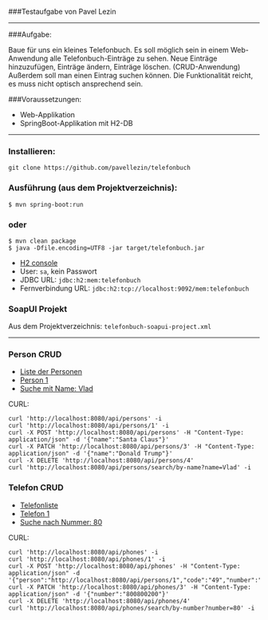 ###Testaufgabe von Pavel Lezin

----------------------------

###Aufgabe:

Baue für uns ein kleines Telefonbuch.
Es soll möglich sein in einem Web-Anwendung alle Telefonbuch-Einträge zu sehen. Neue Einträge hinzuzufügen, Einträge ändern, Einträge löschen. (CRUD-Anwendung)
Außerdem soll man einen Eintrag suchen können.
Die Funktionalität reicht, es muss nicht optisch ansprechend sein.

###Voraussetzungen:

* Web-Applikation
* SpringBoot-Applikation mit H2-DB

-----------------------------

### Installieren:

    git clone https://github.com/pavellezin/telefonbuch

### Ausführung (aus dem Projektverzeichnis):

    $ mvn spring-boot:run

### oder

    $ mvn clean package
    $ java -Dfile.encoding=UTF8 -jar target/telefonbuch.jar

- <a href="http://localhost:8082/">H2 console</a>
- User: `sa`, kein Passwort
- JDBC URL: `jdbc:h2:mem:telefonbuch`
- Fernverbindung URL: `jdbc:h2:tcp://localhost:9092/mem:telefonbuch`

### SoapUI Projekt

Aus dem Projektverzeichnis: `telefonbuch-soapui-project.xml`

-----------------------------

### Person CRUD


- <a href="http://localhost:8080/api/persons">Liste der Personen</a>
- <a href="http://localhost:8080/api/persons/1">Person 1</a>
- <a href="http://localhost:8080/api/persons/search/by-name?name=Vlad">Suche mit Name: Vlad</a>

CURL:

    curl 'http://localhost:8080/api/persons' -i
    curl 'http://localhost:8080/api/persons/1' -i
    curl -X POST 'http://localhost:8080/api/persons' -H "Content-Type: application/json" -d '{"name":"Santa Claus"}'
    curl -X PATCH 'http://localhost:8080/api/persons/3' -H "Content-Type: application/json" -d '{"name":"Donald Trump"}'
    curl -X DELETE 'http://localhost:8080/api/persons/4'
    curl 'http://localhost:8080/api/persons/search/by-name?name=Vlad' -i


### Telefon CRUD


- <a href="http://localhost:8080/api/phones">Telefonliste</a>
- <a href="http://localhost:8080/api/phones/1">Telefon 1</a>
- <a href="http://localhost:8080/api/phones/search/by-number?number=80">Suche nach Nummer: 80</a>

CURL:

    curl 'http://localhost:8080/api/phones' -i
    curl 'http://localhost:8080/api/phones/1' -i
    curl -X POST 'http://localhost:8080/api/phones' -H "Content-Type: application/json" -d '{"person":"http://localhost:8080/api/persons/1","code":"49","number":"012345678"}'
    curl -X PATCH 'http://localhost:8080/api/phones/3' -H "Content-Type: application/json" -d '{"number":"800800200"}'
    curl -X DELETE 'http://localhost:8080/api/phones/4'
    curl 'http://localhost:8080/api/phones/search/by-number?number=80' -i


